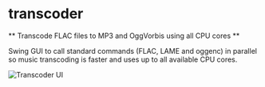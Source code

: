 # transcoder

** Transcode FLAC files to MP3 and OggVorbis using all CPU cores **

Swing GUI to call standard commands (FLAC, LAME and oggenc) in parallel so music transcoding is faster and uses up to all available CPU cores.

![Transcoder UI](https://github.com/federicotg/transcoder/blob/master/transcoder.png)
